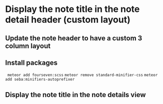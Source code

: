 # Display the note title in the note detail header (custom layout)

## Update the note header to have a custom 3 column layout

## Install packages

```  meteor add fourseven:scss ```
``` meteor remove standard-minifier-css ```
``` meteor add seba:minifiers-autoprefixer ```



## Display the note title in the note details view








